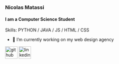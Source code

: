 ### Nicolas Matassi
#### I am a Computer Science Student

Skills: PYTHON / JAVA / JS / HTML / CSS

- 🔭 I’m currently working on my web design agency 


[<img src='https://cdn.jsdelivr.net/npm/simple-icons@3.0.1/icons/github.svg' alt='github' height='40'>](https://github.com/NicoAm21)  [<img src='https://cdn.jsdelivr.net/npm/simple-icons@3.0.1/icons/linkedin.svg' alt='linkedin' height='40'>](https://www.linkedin.com/in/https://www.linkedin.com/in/nicolas-matassi-43a532225//)  


